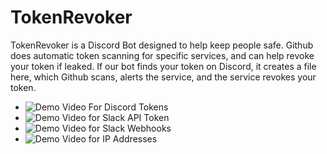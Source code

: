 # TokenRevoker

TokenRevoker is a Discord Bot designed to help keep people safe. Github does automatic token scanning for specific services, and can help revoke your token if leaked. If our bot finds your token on Discord, it creates a file here, which Github scans, alerts the service, and the service revokes your token.

- ![Demo Video For Discord Tokens](https://sjcdn.is-a.dev/file/ognqqd)
- ![Demo Video for Slack API Token](https://sjcdn.is-a.dev/file/lzjqjl)
- ![Demo Video for Slack Webhooks](https://sjcdn.is-a.dev/file/iwnhpf)
- ![Demo Video for IP Addresses](https://sjcdn.is-a.dev/file/sdjwdf)
